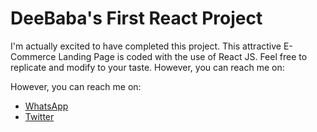 # DeeBaba's First React Project

I'm actually excited to have completed this project. This attractive E-Commerce Landing Page is coded with the use of React JS. Feel free to replicate and modify to your taste. However, you can reach me on:

However, you can reach me on:

- [WhatsApp](https://wa.me/message/44VHYNMDSWR2M1)
- [Twitter](https://twitter.com/_iamDeeBaba)

